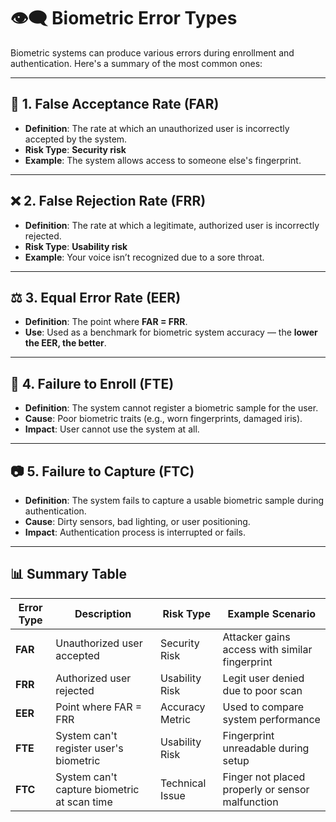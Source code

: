 # 👁️‍🗨️ Biometric Error Types

Biometric systems can produce various errors during enrollment and authentication. Here's a summary of the most common ones:

---

## 🔐 1. False Acceptance Rate (FAR)

- **Definition**: The rate at which an unauthorized user is incorrectly accepted by the system.
- **Risk Type**: **Security risk**
- **Example**: The system allows access to someone else's fingerprint.

---

## ❌ 2. False Rejection Rate (FRR)

- **Definition**: The rate at which a legitimate, authorized user is incorrectly rejected.
- **Risk Type**: **Usability risk**
- **Example**: Your voice isn’t recognized due to a sore throat.

---

## ⚖️ 3. Equal Error Rate (EER)

- **Definition**: The point where **FAR = FRR**.
- **Use**: Used as a benchmark for biometric system accuracy — the **lower the EER, the better**.

---

## 🧾 4. Failure to Enroll (FTE)

- **Definition**: The system cannot register a biometric sample for the user.
- **Cause**: Poor biometric traits (e.g., worn fingerprints, damaged iris).
- **Impact**: User cannot use the system at all.

---

## 📷 5. Failure to Capture (FTC)

- **Definition**: The system fails to capture a usable biometric sample during authentication.
- **Cause**: Dirty sensors, bad lighting, or user positioning.
- **Impact**: Authentication process is interrupted or fails.

---

## 📊 Summary Table

| Error Type         | Description                                                 | Risk Type       | Example Scenario                                      |
|--------------------|-------------------------------------------------------------|------------------|-------------------------------------------------------|
| **FAR**            | Unauthorized user accepted                                  | Security Risk    | Attacker gains access with similar fingerprint        |
| **FRR**            | Authorized user rejected                                     | Usability Risk   | Legit user denied due to poor scan                    |
| **EER**            | Point where FAR = FRR                                       | Accuracy Metric  | Used to compare system performance                    |
| **FTE**            | System can't register user's biometric                      | Usability Risk   | Fingerprint unreadable during setup                  |
| **FTC**            | System can't capture biometric at scan time                 | Technical Issue  | Finger not placed properly or sensor malfunction     |